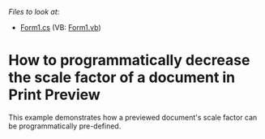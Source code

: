 <!-- default file list -->
*Files to look at*:

* [Form1.cs](./CS/AutoScaling/Form1.cs) (VB: [Form1.vb](./VB/AutoScaling/Form1.vb))
<!-- default file list end -->
# How to programmatically decrease the scale factor of a document in Print Preview


<p>This example demonstrates how a previewed document's scale factor can be programmatically pre-defined.</p>

<br/>


